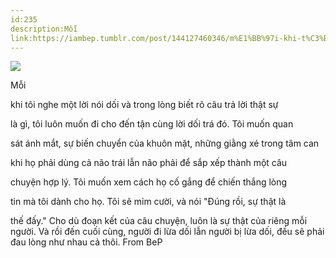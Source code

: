 ```yaml
---
id:235
description:Mỗi
link:https://iambep.tumblr.com/post/144127460346/m%E1%BB%97i-khi-t%C3%B4i-nghe-m%E1%BB%99t-l%E1%BB%9Di-n%C3%B3i-d%E1%BB%91i-v%C3%A0-trong-l%C3%B2ng
---
```


![](https://64.media.tumblr.com/8b84c1e88a0e82cf14a67625b664ab62/tumblr_o6xwfjiFCB1u3a9rjo1_500.gifv)

Mỗi

khi tôi nghe một lời nói dối và trong lòng biết rõ câu trả lời thật sự

là gì, tôi luôn muốn đi cho đến tận cùng lời dối trá đó. Tôi muốn quan

sát ánh mắt, sự biến chuyển của khuôn mặt, những giằng xé trong tâm can

khi họ phải dùng cả não trái lẫn não phải để sắp xếp thành một câu

chuyện hợp lý. Tôi muốn xem cách họ cố gắng để chiến thắng lòng

tin mà tôi dành cho họ. Tôi sẽ mỉm cười, và nói "Đúng rồi, sự thật là

thế đấy." Cho dù đoạn kết của câu chuyện, luôn là sự thật của riêng mỗi
người. Và rồi đến cuối cùng, người đi lừa dối lẫn người bị lừa dối, đều
sẽ phải đau lòng như nhau cả thôi. From BeP